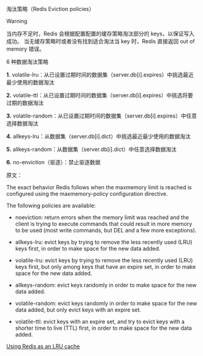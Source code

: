 
淘汰策略（Redis Eviction policies）

> [!WARNING]
> 当内存不足时，Redis 会根据配置配置的缓存策略淘汰部分的 keys，以保证写入成功。
> 当无缓存策略时或者没有找到适合淘汰当 key 时，Redis 直接返回 out of memory 错误。


6 种数据淘汰策略

**1.** volatile-lru：从已设置过期时间的数据集（server.db[i].expires）中挑选最近最少使用的数据淘汰

**2.** volatile-ttl：从已设置过期时间的数据集（server.db[i].expires）中挑选将要过期的数据淘汰

**3.** volatile-random：从已设置过期时间的数据集（server.db[i].expires）中任意选择数据淘汰

**4.** allkeys-lru：从数据集（server.db[i].dict）中挑选最近最少使用的数据淘汰

**5.** allkeys-random：从数据集（server.db[i].dict）中任意选择数据淘汰

**6.** no-enviction（驱逐）：禁止驱逐数据

原文：

The exact behavior Redis follows when the maxmemory limit is reached is configured using the maxmemory-policy configuration directive.

The following policies are available:

- noeviction: return errors when the memory limit was reached and the client is trying to execute commands that could result in more memory to be used (most write commands, but DEL and a few more exceptions).

- allkeys-lru: evict keys by trying to remove the less recently used (LRU) keys first, in order to make space for the new data added.

- volatile-lru: evict keys by trying to remove the less recently used (LRU) keys first, but only among keys that have an expire set, in order to make space for the new data added.

- allkeys-random: evict keys randomly in order to make space for the new data added.

- volatile-random: evict keys randomly in order to make space for the new data added, but only evict keys with an expire set.

- volatile-ttl: evict keys with an expire set, and try to evict keys with a shorter time to live (TTL) first, in order to make space for the new data added.

[Using Redis as an LRU cache](https://redis.io/topics/lru-cache)